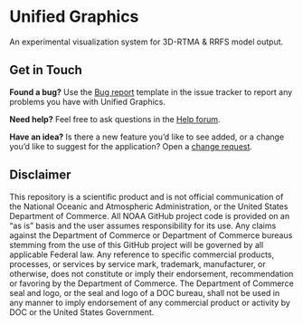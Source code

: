 # Unified Graphics

An experimental visualization system for 3D-RTMA &amp; RRFS model output.

## Get in Touch

**Found a bug?** Use the [Bug report][1] template in the issue tracker to report
any problems you have with Unified Graphics.

**Need help?** Feel free to ask questions in the [Help forum][2].

**Have an idea?** Is there a new feature you’d like to see added, or a change
you’d like to suggest for the application? Open a [change request][3].

## Disclaimer

This repository is a scientific product and is not official communication of the
National Oceanic and Atmospheric Administration, or the United States Department
of Commerce. All NOAA GitHub project code is provided on an “as is” basis and
the user assumes responsibility for its use. Any claims against the Department
of Commerce or Department of Commerce bureaus stemming from the use of this
GitHub project will be governed by all applicable Federal law. Any reference to
specific commercial products, processes, or services by service mark, trademark,
manufacturer, or otherwise, does not constitute or imply their endorsement,
recommendation or favoring by the Department of Commerce. The Department of
Commerce seal and logo, or the seal and logo of a DOC bureau, shall not be used
in any manner to imply endorsement of any commercial product or activity by DOC
or the United States Government.

[1]: https://github.com/NOAA-GSL/unified-graphics/issues/new?assignees=&labels=bug&template=bug_report.md&title=
[2]: https://github.com/NOAA-GSL/unified-graphics/discussions/categories/help
[3]: https://github.com/NOAA-GSL/unified-graphics/issues/new?assignees=&labels=request&template=change_request.md&title=

